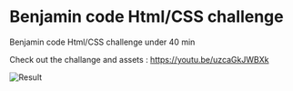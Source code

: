 # Benjamin code Html/CSS challenge
Benjamin code Html/CSS challenge under 40 min

Check out the challange and assets : https://youtu.be/uzcaGkJWBXk

![Result](https://i.ibb.co/vDDjz0g/Screenshot-2022-03-10-at-13-25-12.png)
